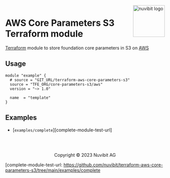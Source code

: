 <!-- LOGO -->
<a href="https://nuvibit.com">
    <img src="https://nuvibit.com/images/logo/logo-nuvibit-badge.png" alt="nuvibit logo" title="nuvibit" align="right" width="100" />
</a>

# AWS Core Parameters S3 Terraform module

<!-- DESCRIPTION -->
[Terraform][terraform-url] module to store foundation core parameters in S3 on [AWS][aws-url]

<!-- USAGE -->
## Usage
```hcl
module "example" {
  # source = "GIT_URL/terraform-aws-core-parameters-s3"
  source = "TFE_ORG/core-parameters-s3/aws"
  version = "~> 1.0"

  name  = "template"
}
```

<!-- EXAMPLES -->
## Examples
- [`examples/complete`][complete-module-test-url]

<!-- BEGIN_TF_DOCS -->
<!-- END_TF_DOCS -->

<!-- COPYRIGHT -->
<br />
<br />
<p align="center">Copyright &copy; 2023 Nuvibit AG</p>

<!-- MARKDOWN LINKS & IMAGES -->
[nuvibit-shield]: https://img.shields.io/badge/maintained%20by-nuvibit.com-%235849a6.svg?style=flat&color=1c83ba
[nuvibit-url]: https://nuvibit.com
[terraform-version-shield]: https://img.shields.io/badge/terraform-%3E%3D1.0.0-blue.svg?style=flat&color=blueviolet
[terraform-version-url]: https://www.terraform.io/upgrade-guides/1-0.html
[release-shield]: https://img.shields.io/github/v/release/nuvibit/terraform-aws-core-parameters-s3?style=flat&color=success
[architecture-png]: https://github.com/nuvibit/terraform-aws-core-parameters-s3/blob/main/docs/architecture.png?raw=true
[release-url]: https://github.com/nuvibit/terraform-aws-core-parameters-s3/releases
[contributors-url]: https://github.com/nuvibit/terraform-aws-core-parameters-s3/graphs/contributors
[license-url]: https://github.com/nuvibit/terraform-aws-core-parameters-s3/tree/main/LICENSE
[terraform-url]: https://www.terraform.io
[aws-url]: https://aws.amazon.com
[complete-module-test-url: https://github.com/nuvibit/terraform-aws-core-parameters-s3/tree/main/examples/complete
